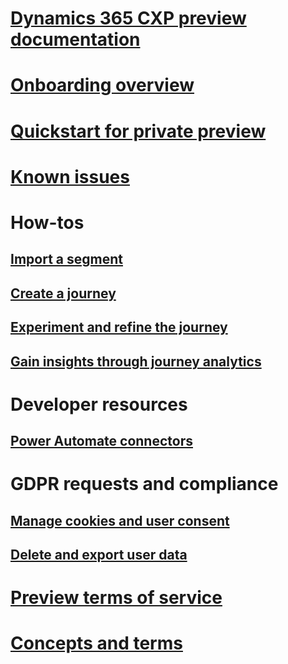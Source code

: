# [Dynamics 365 CXP preview documentation](index.md)

# [Onboarding overview](onboarding-overview.md)

# [Quickstart for private preview](quickstart-cxp.md)

# [Known issues](known-issues.md)

# How-tos
## [Import a segment](import-segment.md)
## [Create a journey](create-journey.md)
## [Experiment and refine the journey](experimentation.md)
## [Gain insights through journey analytics](journey-analytics.md)

# Developer resources
<!-- ## [Web SDK tutorial](get-started-websdk.md) -->
<!-- ## [Web SDK sample](websdk-sample.md) -->
## [Power Automate connectors](connectors.md)

# GDPR requests and compliance
## [Manage cookies and user consent](user-consent-storage.md)
## [Delete and export user data](delete-export-data.md)

# [Preview terms of service](preview-terms-of-service.md)

# [Concepts and terms](concepts-terms.md)